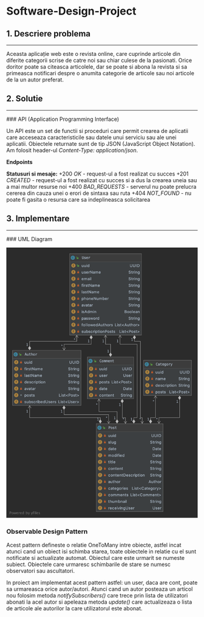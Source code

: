 # Software-Design-Project

## 1. Descriere problema
<hr>
Aceasta aplicație web este o revista online, care cuprinde articole din diferite categorii scrise de catre noi sau chiar culese de la pasionati. Orice doritor poate sa citeasca articolele, dar se poate si abona la revista si sa primeasca notificari despre o anumita categorie de articole sau noi articole de la un autor preferat.

## 2. Solutie
<hr>
### API (Application Programming Interface)

Un API este un set de functii si proceduri care permit crearea de aplicatii care acceseaza caracteristicile sau datele unui serviciu sau ale unei aplicatii.
Obiectele returnate sunt de tip JSON (JavaScript Object Notation). Am folosit header-ul _Content-Type: application/json_.

**Endpoints**

**Statusuri si mesaje:**
+200 _OK_ - request-ul a fost realizat cu succes 
+201 _CREATED_ - request-ul a fost realizat cu succes si a dus la crearea uneia sau a mai multor resurse noi
+400 _BAD_REQUESTS_ - serverul nu poate prelucra cererea din cauza unei o erori de sintaxa sau ruta
+404 _NOT_FOUND_ - nu poate fi gasita o resursa care sa indeplineasca solicitarea

## 3. Implementare
<hr>
### UML Diagram

![UML](https://github.com/andreeamircea16/Software-Design-Project/blob/master/src/main/resources/static/umlDiagram.png)

### Observable Design Pattern

Acest pattern defineste o relatie OneToMany intre obiecte, astfel incat atunci cand un obiect isi schimba starea, toate obiectele in relatie cu el sunt notificate si actualizate automat. Obiectul care este urmarit se numeste subiect. Obiectele care urmaresc schimbarile de stare se numesc observatori sau ascultatori.

In proiect am implementat acest pattern astfel: un user, daca are cont, poate sa urmareasca orice autor/autori. Atunci cand un autor posteaza un articol nou folosim metoda _notifySubscribers()_ care trece prin lista de utilizatori abonati la acel autor si apeleaza metoda _update()_ care actualizeaza o lista de articole ale autorilor la care utilizatorul este abonat.
